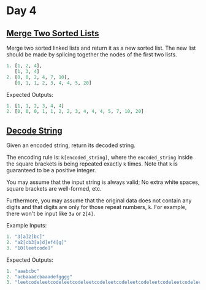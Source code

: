 # Day 4

## [Merge Two Sorted Lists](./mergelinkedlists.py)

Merge two sorted linked lists and return it as a new sorted list. The new list should be made by splicing together the nodes of the first two lists.

```python
1. [1, 2, 4],
   [1, 3, 4]
2. [0, 0, 2, 4, 7, 10],
   [0, 1, 1, 2, 3, 4, 4, 5, 20]
```

Expected Outputs:

```python
1. [1, 1, 2, 3, 4, 4]
2. [0, 0, 0, 1, 1, 2, 2, 3, 4, 4, 4, 5, 7, 10, 20]
```

## [Decode String](./decodestring.py)

Given an encoded string, return its decoded string.

The encoding rule is: `k[encoded_string]`, where the `encoded_string` inside the square brackets is being repeated exactly `k` times. Note that `k` is guaranteed to be a positive integer.

You may assume that the input string is always valid; No extra white spaces, square brackets are well-formed, etc.

Furthermore, you may assume that the original data does not contain any digits and that digits are only for those repeat numbers, `k`. For example, there won't be input like `3a` or `2[4]`.

Example Inputs:

```python
1. "3[a]2[bc]"
2. "a2[cb3[a]d]ef4[g]"
3. "10[leetcode]"
```

Expected Outputs:

```python
1. "aaabcbc"
2. "acbaaadcbaaadefgggg"
3. "leetcodeleetcodeleetcodeleetcodeleetcodeleetcodeleetcodeleetcodeleetcodeleetcode"
```
